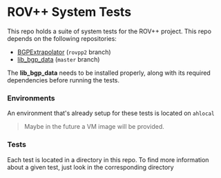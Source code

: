 ROV++ System Tests
=========================

This repo holds a suite of system tests for the ROV++ project.
This repo depends on the following repositories:

* [BGPExtrapolator](https://github.com/c-morris/BGPExtrapolator/tree/rovpp2) (`rovpp2` branch)
* [lib_bgp_data](https://github.com/jfuruness/lib_bgp_data) (`master` branch)

The **lib_bgp_data** needs to be installed properly, along with its required dependencies before running the tests.

### Environments

An environment that's already setup for these tests is located on `ahlocal`
> Maybe in the future a VM image will be provided.

### Tests

Each test is located in a directory in this repo.
To find more information about a given test, just look in the corresponding directory
